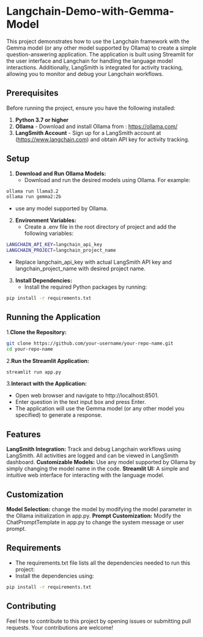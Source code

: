 # Langchain-Demo-with-Gemma-Model

This project demonstrates how to use the Langchain framework with the Gemma model (or any other model supported by Ollama) to create a simple question-answering application. The application is built using Streamlit for the user interface and Langchain for handling the language model interactions. Additionally, LangSmith is integrated for activity tracking, allowing you to monitor and debug your Langchain workflows.

## Prerequisites
Before running the project, ensure you have the following installed:

1. **Python 3.7 or higher**
2. **Ollama** - Download and install Ollama from : https://ollama.com/
3. **LangSmith Account** - Sign up for a LangSmith account at (https://www.langchain.com) and obtain API key for activity tracking.

## Setup
1. **Download and Run Ollama Models:**
   - Download and run the desired models using Ollama. For example:
```bash
ollama run llama3.2
ollama run gemma2:2b
```
   - use any model supported by Ollama.
2. **Environment Variables:**
   - Create a .env file in the root directory of project and add the following variables:
```bash
LANGCHAIN_API_KEY=langchain_api_key
LANGCHAIN_PROJECT=langchain_project_name
```
   - Replace langchain_api_key with  actual LangSmith API key and langchain_project_name with desired project name.
3. **Install Dependencies:**
   - Install the required Python packages by running:
```bash
pip install -r requirements.txt
```
## Running the Application
1.**Clone the Repository:**
```bash
git clone https://github.com/your-username/your-repo-name.git
cd your-repo-name
```
2.**Run the Streamlit Application:**
```bash
streamlit run app.py
```
3.**Interact with the Application:**
   - Open web browser and navigate to http://localhost:8501.
   - Enter question in the text input box and press Enter.
   - The application will use the Gemma model (or any other model you specified) to generate a response.

## Features
**LangSmith Integration:** Track and debug Langchain workflows using LangSmith. All activities are logged and can be viewed in LangSmith dashboard.
**Customizable Models:** Use any model supported by Ollama by simply changing the model name in the code.
**Streamlit UI:** A simple and intuitive web interface for interacting with the language model.

## Customization
**Model Selection:** change the model by modifying the model parameter in the Ollama initialization in app.py.
**Prompt Customization:** Modify the ChatPromptTemplate in app.py to change the system message or user prompt.

## Requirements
   - The requirements.txt file lists all the dependencies needed to run this project:
   - Install the dependencies using:
```bash
pip install -r requirements.txt
```
## Contributing
Feel free to contribute to this project by opening issues or submitting pull requests. Your contributions are welcome!

